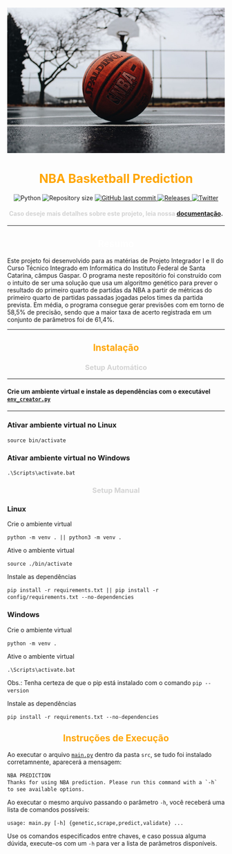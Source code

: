 ![alt text](docs/static/background.jpeg)
<h1 align="center">
    <span style="color:#FFA500"><strong>NBA Basketball Prediction</strong></span>
</h1>

<p align="center">
  <img alt="Python" src="https://img.shields.io/badge/Python-3776AB?style=for-the-badge&logo=python&logoColor=white">
  <img alt="Repository size" src="https://img.shields.io/github/repo-size/Pibaska/NBA-Basketball-Prediction?style=for-the-badge">
  <a href="https://github.com/Pibaska/NBA-Basketball-Prediction/commits/dev">
    <img alt="GitHub last commit" src="https://img.shields.io/github/last-commit/Pibaska/NBA-Basketball-Prediction?style=for-the-badge&logo=github">
  </a>
  <a href="https://github.com/Pibaska/NBA-Basketball-Prediction/releases">
    <img alt="Releases" src="https://img.shields.io/badge/Releases-black?style=for-the-badge&logo=github&logoColor=white">
  </a>
  <a href="https://twitter.com/quarter_nba">
    <img alt="Twitter" src="https://img.shields.io/badge/Twitter-1DA1F2?style=for-the-badge&logo=twitter&logoColor=white">
  </a>
</p>


 
<h4 align="center"><span style="color:lightgrey"><strong>Caso deseje mais detalhes sobre este projeto, leia nossa</strong></span> <a href="https://github.com/Pibaska/Basketball-Prediction-Paper/blob/main/Artigos/Artigo%20Semestre%202%20-%20Vers%C3%A3o%20Inicial.pdf">documentação</a>.</h4>

---

<h2 align="center"><span style="color:white"><strong>Resumo</strong></span> </h2>
Este projeto foi desenvolvido para as matérias de Projeto Integrador I e II do Curso Técnico Integrado em Informática do Instituto Federal de Santa Catarina, câmpus Gaspar.
O programa neste repositório foi construído com o intuito de ser uma solução que usa um algoritmo genético para prever o resultado do primeiro quarto de partidas da NBA a partir de métricas do primeiro quarto de partidas passadas jogadas pelos times da partida prevista. Em média, o programa consegue gerar previsões com em torno de 58,5% de precisão, sendo que a maior taxa de acerto registrada em um conjunto de parâmetros foi de 61,4%.

---

<h2 align="center"><span style="color:#FFA500"><strong>Instalação</strong></span> </h2>

<h3 align="center"><span style="color:lightgrey"><strong>Setup Automático</strong></span> </h3>

---

#### Crie um ambiente virtual e instale as dependências com o executável [`env_creator.py`](env_creator.py)

----

### Ativar ambiente virtual no **Linux**
    source bin/activate



### Ativar ambiente virtual no **Windows**
    .\Scripts\activate.bat

<h3 align="center"><span style="color:lightgrey"><strong>Setup Manual</strong></span> </h3>

### **Linux**

Crie o ambiente virtual

    python -m venv . || python3 -m venv .

Ative o ambiente virtual

    source ./bin/activate

Instale as dependências

    pip install -r requirements.txt || pip install -r config/requirements.txt --no-dependencies


### **Windows**


Crie o ambiente virtual

    python -m venv .

Ative o ambiente virtual

    .\Scripts\activate.bat

Obs.: Tenha certeza de que o pip está instalado com o comando `pip --version`

Instale as dependências

    pip install -r requirements.txt --no-dependencies
    
<h2 align="center"><span style="color:#FFA500"><strong>Instruções de Execução</strong></span> </h2>

Ao executar o arquivo [`main.py`](src/main.py) dentro da pasta `src`, se tudo foi instalado corretamnente, aparecerá a mensagem:

    NBA PREDICTION
    Thanks for using NBA prediction. Please run this command with a `-h` to see available options.
    
Ao executar o mesmo arquivo passando o parâmetro `-h`, você receberá uma lista de comandos possíveis:

    usage: main.py [-h] {genetic,scrape,predict,validate} ...

Use os comandos especificados entre chaves, e caso possua alguma dúvida, execute-os com um `-h` para ver a lista de parãmetros disponíveis.
